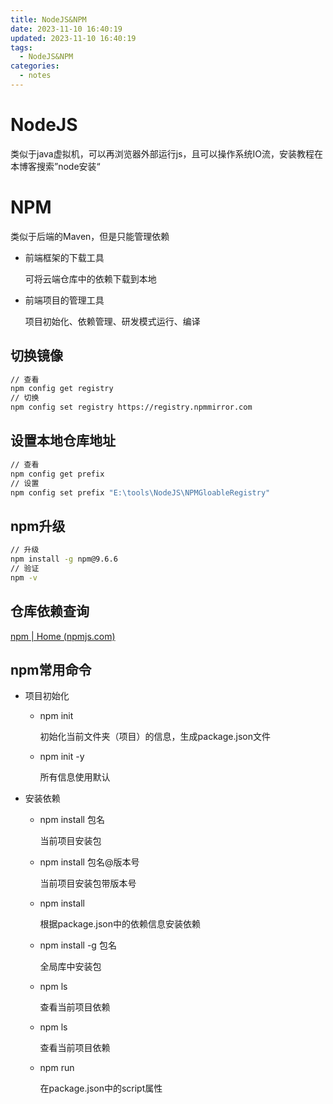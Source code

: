 ```yaml
---
title: NodeJS&NPM
date: 2023-11-10 16:40:19
updated: 2023-11-10 16:40:19
tags:
  - NodeJS&NPM
categories:
  - notes
---
```


# NodeJS

类似于java虚拟机，可以再浏览器外部运行js，且可以操作系统IO流，安装教程在本博客搜索”node安装“

# NPM

类似于后端的Maven，但是只能管理依赖

- 前端框架的下载工具

    可将云端仓库中的依赖下载到本地 

- 前端项目的管理工具

    项目初始化、依赖管理、研发模式运行、编译  

## 切换镜像

```bash
// 查看
npm config get registry
// 切换
npm config set registry https://registry.npmmirror.com
```

## 设置本地仓库地址

```bash
// 查看
npm config get prefix
// 设置
npm config set prefix "E:\tools\NodeJS\NPMGloableRegistry"
```

## npm升级

```bash
// 升级
npm install -g npm@9.6.6
// 验证
npm -v
```

## 仓库依赖查询

[npm | Home (npmjs.com)](https://www.npmjs.com/)

## npm常用命令

- 项目初始化

    - npm init

        初始化当前文件夹（项目）的信息，生成package.json文件

    - npm init -y

        所有信息使用默认

- 安装依赖

    - npm install 包名

        当前项目安装包

    - npm install 包名@版本号

        当前项目安装包带版本号

    - npm install

        根据package.json中的依赖信息安装依赖

    - npm install -g 包名

        全局库中安装包

    - npm  ls

        查看当前项目依赖

    - npm  ls

        查看当前项目依赖

    - npm run

        在package.json中的script属性
